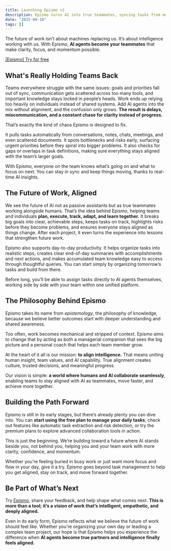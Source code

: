 ```yaml
---
title: Launching Epismo v1
description: Epismo turns AI into true teammates, syncing tasks from meetings, chats, and docs. It spots risks early, turns noise into action, and keeps teams clear, fast, and adaptive. Experience the smarter way to work.
date: "2025-09-18"
tags: []
---
```


The future of work isn’t about machines replacing us. It’s about intelligence working with us. With Epismo, **AI agents become your teammates** that make clarity, focus, and momentum possible.

<!-- <iframe class="w-full aspect-video" src="" title="YouTube video player" frameborder="0" allow="accelerometer; autoplay; clipboard-write; encrypted-media; gyroscope; picture-in-picture; web-share" referrerpolicy="strict-origin-when-cross-origin" loading="lazy" allowfullscreen></iframe> -->

[[Epismo] Try for free](https://epismo.ai)

## What's Really Holding Teams Back

Teams everywhere struggle with the same issues: goals and priorities fall out of sync, communication gets scattered across too many tools, and important knowledge stays locked in people’s heads. Work ends up relying too heavily on individuals instead of shared systems. Add AI agents into the mix without alignment, and the confusion only grows. **The result is delays, miscommunication, and a constant chase for clarity instead of progress.**

That’s exactly the kind of chaos Epismo is designed to fix.

It pulls tasks automatically from conversations, notes, chats, meetings, and even scattered documents. It spots bottlenecks and risks early, surfacing urgent priorities before they spiral into bigger problems. It also checks for gaps or overlaps in task definitions, making sure everything stays aligned with the team’s larger goals.

With Epismo, everyone on the team knows what’s going on and what to focus on next. You can stay in sync and keep things moving, thanks to real-time AI insights.

## The Future of Work, Aligned

We see the future of AI not as passive assistants but as true teammates working alongside humans. That’s the idea behind Epismo, helping teams and individuals **plan, execute, track, adapt, and learn together.** It breaks big goals into clear, achievable steps, keeps tasks on track, highlights risks before they become problems, and ensures everyone stays aligned as things change. After each project, it even turns the experience into lessons that strengthen future work.

Epismo also supports day-to-day productivity. It helps organize tasks into realistic steps, creates clear end-of-day summaries with accomplishments and next actions, and makes accumulated team knowledge easy to access through thoughtful queries. You can start simply by organizing tomorrow’s tasks and build from there.

Before long, you’ll be able to assign tasks directly to AI agents themselves, working side by side with your team within one unified platform.

## The Philosophy Behind Epismo

Epismo takes its name from _epistemology_, the philosophy of knowledge, because we believe better outcomes start with deeper understanding and shared awareness.

Too often, work becomes mechanical and stripped of context. Epismo aims to change that by acting as both a managerial companion that sees the big picture and a personal coach that helps each team member grow.

At the heart of it all is our mission: **to align intelligence.** That means uniting human insight, team values, and AI capability. True alignment creates culture, trusted decisions, and meaningful progress.

Our vision is simple: **a world where humans and AI collaborate seamlessly**, enabling teams to stay aligned with AI as teammates, move faster, and achieve more together.

## Building the Path Forward

Epismo is still in its early stages, but there’s already plenty you can dive into. You can **start using the free plan to manage your daily tasks**, check out features like automatic task extraction and risk detection, or try the premium plans to explore advanced collaboration tools in action.

This is just the beginning. We’re building toward a future where AI stands beside you, not behind you, helping you and your team work with more clarity, confidence, and momentum.

Whether you're feeling buried in busy work or just want more focus and flow in your day, give it a try. Epismo goes beyond task management to help you get aligned, stay on track, and move forward together.

## Be Part of What’s Next

Try [Epismo](https://epismo.ai), share your feedback, and help shape what comes next. **This is more than a tool; it’s a vision of work that’s intelligent, empathetic, and deeply aligned.**

Even in its early form, Epismo reflects what we believe the future of work should feel like. Whether you're organizing your own day or leading a complex team project, our hope is that Epismo helps you experience the difference when **AI agents become true partners and intelligence finally feels aligned.**
